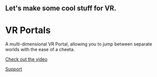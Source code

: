 ## Let's make some cool stuff for VR.

# VR Portals

A multi-dimensional VR Portal, allowing you to jump between separate worlds with the ease of a cheeta.

[Check out the video](https://www.youtube.com/watch?v=4IgB0BXFEZ4&feature=youtu.be)

[Support](mailto:andrewzimmer906@gmail.com)
